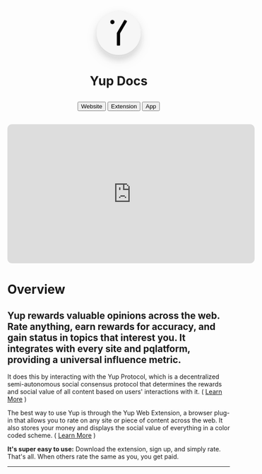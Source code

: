 <div style="text-align:center;"><img style="margin: 0;
    bottom:0px;
    box-shadow:
      0 2.8px 2.2px rgba(0, 0, 0, 0.034),
      0 6.7px 500.3px rgba(0, 0, 0, 0.048),
      0 12.5px 10px rgba(0, 0, 0, 0.03),
      0 5.5px 6px rgba(240,240,240, 0.6),
      0 2.5px 4px rgba(240,240,240, 0.6),
      0 12.3px 17.9px rgba(0, 0, 0, 0.022),
      0 11.8px 53.4px rgba(0, 0, 0, 0.028),
      0 10px 20px rgba(0, 0, 0, 0.12);
      border-radius:100%;
      width: 100px;" src="yup-logo-rounded.svg"><h1 style="margin-bottom:30px;">
      Yup Docs
</h1><a target="_blank" style="text-decoration:none;" href="https://yup.io">
  <button class="btngrey">
  Website</button>
</a>

  <a target="_blank" style="text-decoration:none;" href="https://chrome.google.com/webstore/detail/nhmeoaahigiljjdkoagafdccikgojjoi">
  <button class="btngrey">
   Extension</button>
</a>

  <a style="text-decoration:none;" target="_blank" href="https://app.yup.io/">
  <button class="btngrey">
  App</button>
</a>

<iframe style="border-radius:10px; margin-top:30px;" width="560" height="315" src="https://www.youtube.com/embed/LtMAzD3S9fY" frameborder="0" allow="accelerometer; autoplay; encrypted-media; gyroscope; picture-in-picture" allowfullscreen></iframe>

</div>

# Overview

<h2> Yup rewards valuable opinions across the web. Rate anything, earn rewards for accuracy, and gain status in topics that interest you. It integrates with every site and pqlatform, providing a universal influence metric. </h2>

It does this by interacting with the Yup Protocol, which is a decentralized semi-autonomous social consensus protocol that determines the rewards and social value of all content based on users' interactions with it. ( [Learn More](/protocol.md) )

The best way to use Yup is through the Yup Web Extension, a browser plug-in that allows you to rate on any site or piece of content across the web. It also stores your money and displays the social value of everything in a color coded scheme. ( [Learn More](/ext.md) )

**It's super easy to use:** Download the extension, sign up, and simply rate. That's all. When others rate the same as you, you get paid.


--------------------------------------------------------------------------------

<!-- **<u>Table of Contents</u>** * [Home](/) * [Web Extension](/ext.md) * [Setup](/ext_setup.md) * [Voting](/rating.md) * [Rewards](/rewards.md) * [Colors](/colors.md) * [Categories](/categories.md) * [Protocol](/protocol.md) * [YUPX Token](/token.md) * [Influence](/influence.md) -->
